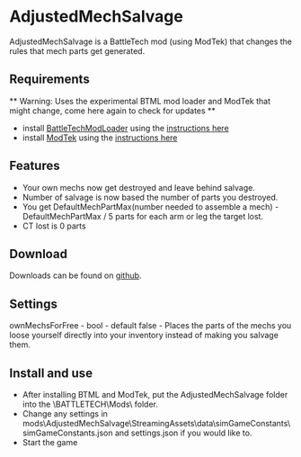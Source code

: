 # AdjustedMechSalvage
AdjustedMechSalvage is a BattleTech mod (using ModTek) that changes the rules that mech parts get generated.

## Requirements
** Warning: Uses the experimental BTML mod loader and ModTek that might change, come here again to check for updates **

* install [BattleTechModLoader](https://github.com/Mpstark/BattleTechModLoader/releases) using the [instructions here](https://github.com/Mpstark/BattleTechModLoader)
* install [ModTek](https://github.com/Mpstark/ModTek/releases) using the [instructions here](https://github.com/Mpstark/ModTek)

## Features
- Your own mechs now get destroyed and leave behind salvage.
- Number of salvage is now based the number of parts you destroyed.
- You get DefaultMechPartMax(number needed to assemble a mech) - DefaultMechPartMax / 5 parts for each arm or leg the target lost.
- CT lost is 0 parts

## Download
Downloads can be found on [github](https://github.com/Morphyum/AdjustedMechSalvage/releases).
    
## Settings
ownMechsForFree - bool - default false - Places the parts of the mechs you loose yourself directly into your inventory instead of making you salvage them.
    
## Install and use
- After installing BTML and ModTek, put the AdjustedMechSalvage folder into the \BATTLETECH\Mods\ folder.
- Change any settings in mods\AdjustedMechSalvage\StreamingAssets\data\simGameConstants\simGameConstants.json and settings.json if you would like to.
- Start the game
